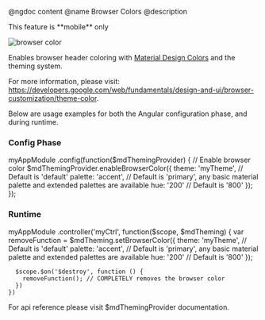 @ngdoc content
@name Browser Colors
@description

<div class="layout_note">
  <span>This feature is **mobile** only</span>
</div>

![browser color](https://cloud.githubusercontent.com/assets/6004537/18006666/50519c7e-6ba9-11e6-905b-c3751c20549c.png)

Enables browser header coloring with [Material Design Colors](https://material.google.com/style/color.html) and the theming system.

For more information, please visit:<br/> 
https://developers.google.com/web/fundamentals/design-and-ui/browser-customization/theme-color.
 
Below are usage examples for both the Angular configuration phase, and during runtime.
### Config Phase
<hljs lang="js">
  myAppModule
    .config(function($mdThemingProvider) {
      // Enable browser color
      $mdThemingProvider.enableBrowserColor({
        theme: 'myTheme', // Default is 'default'
        palette: 'accent', // Default is 'primary', any basic material palette and extended palettes are available
        hue: '200' // Default is '800'
      });
    });
</hljs>

### Runtime
<hljs lang="js">
  myAppModule
    .controller('myCtrl', function($scope, $mdTheming) {
      var removeFunction = $mdTheming.setBrowserColor({
        theme: 'myTheme', // Default is 'default'
        palette: 'accent', // Default is 'primary', any basic material palette and extended palettes are available
        hue: '200' // Default is '800'
      });
      
      $scope.$on('$destroy', function () {
        removeFunction(); // COMPLETELY removes the browser color
      })
    })
</hljs>

For api reference please visit <a ng-href="/api/service/$mdThemingProvider#enableBrowserColor">$mdThemingProvider</a> documentation.

